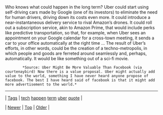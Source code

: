 <!--
title: Who knows what could happen in the long term? Uber could start using self-driving cars made by Google (one of its investors) to eliminate the need for human drivers, driving down its costs even more. It could introduce a near-instantaneous delivery service to rival Amazon&rsquo;s drones. It could roll out a subscription service, akin to Amazon Prime, that would include perks like predictive transportation, so that, for example, when Uber sees an appointment on your Google calendar for a cross-town meeting, it sends a car to your office automatically at the right time &hellip; The result of Uber&rsquo;s efforts, in other words, could be the creation of a techno-metropolis, in which people and goods are ferreted around seamlessly and, perhaps, automatically. It would be like something out of a sci-fi movie.
date: 2020-06-28T15:27:00.198Z
tags: tech, happen, term, uber, quote
-->




Who knows what could happen in the long term? Uber could start using self-driving cars made by Google (one of its investors) to eliminate the need for human drivers, driving down its costs even more. It could introduce a near-instantaneous delivery service to rival Amazon’s drones. It could roll out a subscription service, akin to Amazon Prime, that would include perks like predictive transportation, so that, for example, when Uber sees an appointment on your Google calendar for a cross-town meeting, it sends a car to your office automatically at the right time … The result of Uber’s efforts, in other words, could be the creation of a techno-metropolis, in which people and goods are ferreted around seamlessly and, perhaps, automatically. It would be like something out of a sci-fi movie.

            *Source: Uber Might Be More Valuable Than Facebook (via courtenaybird) Now there is a value proposal. Uber might actually add value to the world, something I have never heard anyone propose of facebook. The best I have heard said of facebook is that it might add more advertisement to the world.*

<!--BOTTOM-POST-NAVIGATION-->
---

| [Tags](tags.md) | [tech](tag-tech.md) [happen](tag-happen.md) [term](tag-term.md) [uber](tag-uber.md) [quote](tag-quote.md) |

| [Newer](70174623262.md) | [Top](index.md) | [Older](70186234863.md) |